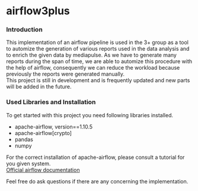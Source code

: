 # airflow3plus

### Introduction
This implementation of an airflow pipeline is used in the 3+ group as a tool to automize the generation of various reports used in the data analysis and to enrich the given data by mediapulse. As we have to generate many reports during the span of time, we are able to automize this procedure with the help of airflow, consequently we can reduce the workload because previously the reports were generated manually.<br>
This project is still in development and is frequently updated and new parts will be added in the future.

### Used Libraries and Installation
To get started with this project you need following libraries installed.<br>
* apache-airflow, version==1.10.5<br>
* apache-airflow[crypto]<br>
* pandas<br>
* numpy<br>

For the correct installation of apache-airflow, please consult a tutorial for you given system.<br>
[Official airflow documentation](https://airflow.apache.org/installation.html)

Feel free do ask questions if there are any concerning the implementation.
